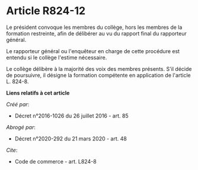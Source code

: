 # Article R824-12

Le président convoque les membres du collège, hors les membres de la formation restreinte, afin de délibérer au vu du rapport
final du rapporteur général. 

Le rapporteur général ou l'enquêteur en charge de cette procédure est entendu si le collège l'estime nécessaire. 

Le collège délibère à la majorité des voix des membres présents. S'il décide de poursuivre, il désigne la formation
compétente en application de l'article L. 824-8.

**Liens relatifs à cet article**

_Créé par_:

  - Décret n°2016-1026 du 26 juillet 2016 - art. 85

_Abrogé par_:

  - Décret n°2020-292 du 21 mars 2020 - art. 48

_Cite_:

  - Code de commerce - art. L824-8
